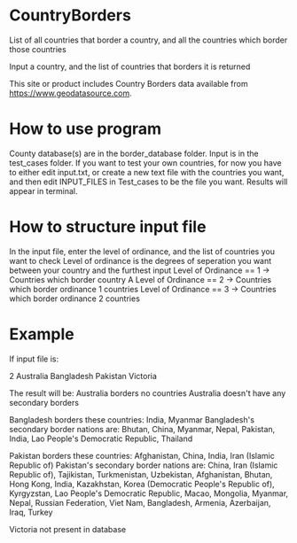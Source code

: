 # CountryBorders
List of all countries that border a country, and all the countries which border those countries

Input a country, and the list of countries that borders it is returned

This site or product includes Country Borders data available from https://www.geodatasource.com.

# How to use program
County database(s) are in the border_database folder. Input is in the test_cases folder. 
If you want to test your own countries, for now you have to either edit input.txt, or create a new text file with the countries you want, and then edit INPUT_FILES in Test_cases to be the file you want. Results will appear in terminal. 

# How to structure input file
In the input file, enter the level of ordinance, and the list of countries you want to check
Level of ordinance is the degrees of seperation you want between your country and the furthest input
Level of Ordinance == 1 -> Countries which border country A
Level of Ordinance == 2 -> Countries which border ordinance 1 countries
Level of Ordinance == 3 -> Countries which border ordinance 2 countries

# Example
If input file is:

2
Australia
Bangladesh
Pakistan
Victoria

The result will be: 
Australia borders no countries
Australia doesn't have any secondary borders

Bangladesh borders these countries: India, Myanmar
Bangladesh's secondary border nations are: Bhutan, China, Myanmar, Nepal, Pakistan, India, Lao People's Democratic Republic, Thailand

Pakistan borders these countries: Afghanistan, China, India, Iran (Islamic Republic of)
Pakistan's secondary border nations are: China, Iran (Islamic Republic of), Tajikistan, Turkmenistan, Uzbekistan, Afghanistan, Bhutan, Hong Kong, India, Kazakhstan, Korea (Democratic People's Republic of), Kyrgyzstan, Lao People's Democratic Republic, Macao, Mongolia, Myanmar, Nepal, Russian Federation, Viet Nam, Bangladesh, Armenia, Azerbaijan, Iraq, Turkey

Victoria not present in database
